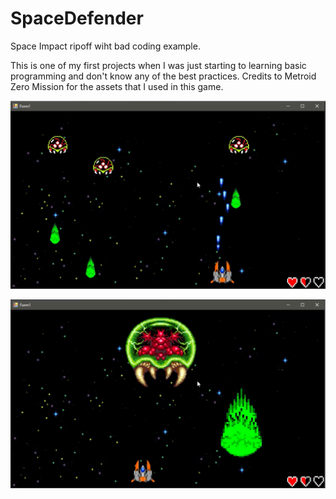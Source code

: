 # SpaceDefender

Space Impact ripoff wiht bad coding example.

This is one of my first projects when I was just starting to learning basic programming and don't know any of the best practices.
Credits to Metroid Zero Mission for the assets that I used in this game.

![](preview/preview-1.png)


![](preview/preview-2.png)
